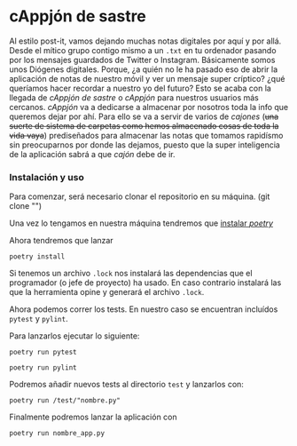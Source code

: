 # cAppjón de sastre
Al estilo post-it, vamos dejando muchas notas digitales por aquí y por allá. Desde el mítico grupo contigo mismo a un `.txt` en tu ordenador pasando por los mensajes guardados de Twitter o Instagram.
Básicamente somos unos Diógenes digitales. Porque, ¿a quién no le ha pasado eso de abrir la aplicación de notas de nuestro móvil y ver un mensaje super críptico? ¿qué queríamos hacer recordar a nuestro yo del futuro?
Esto se acaba con la llegada de *cAppjón de sastre* o *cAppjón* para nuestros usuarios más cercanos.
*cAppjón* va a dedicarse a almacenar por nosotros toda la info que queremos dejar por ahí.
Para ello se va a servir de varios de *cajones* (~~una suerte de sistema de carpetas como hemos almacenado cosas de toda la vida vaya~~) prediseñados para almacenar las notas que tomamos rapidísmo sin preocuparnos por donde las dejamos, puesto que la super inteligencia de la aplicación sabrá a que *cajón* debe de ir.


### Instalación y uso
Para comenzar, será necesario clonar el repositorio en su máquina. (git clone "")


Una vez lo tengamos en nuestra máquina tendremos que [instalar *poetry*](https://python-poetry.org/docs/) 


Ahora tendremos que lanzar 
~~~
poetry install
~~~
Si tenemos un archivo `.lock` nos instalará las dependencias que el programador (o jefe de proyecto) ha usado.
En caso contrario instalará las que la herramienta opine y generará el archivo `.lock`.


Ahora podemos correr los tests. En nuestro caso se encuentran incluídos `pytest` y `pylint`.


Para lanzarlos ejecutar lo siguiente:
~~~
poetry run pytest
~~~
~~~
poetry run pylint
~~~


Podremos añadir nuevos tests al directorio `test` y lanzarlos con:
~~~
poetry run /test/"nombre.py"
~~~


Finalmente podremos lanzar la aplicación con 
~~~
poetry run nombre_app.py
~~~
